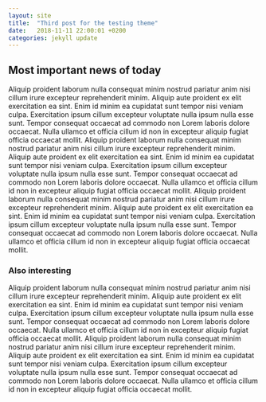 ```yaml
---
layout: site
title:  "Third post for the testing theme"
date:   2018-11-11 22:00:01 +0200
categories: jekyll update
---
```



## Most important news of today

Aliquip proident laborum nulla consequat minim nostrud pariatur anim nisi cillum irure excepteur reprehenderit minim. Aliquip aute proident ex elit exercitation ea sint. Enim id minim ea cupidatat sunt tempor nisi veniam culpa. Exercitation ipsum cillum excepteur voluptate nulla ipsum nulla esse sunt. Tempor consequat occaecat ad commodo non Lorem laboris dolore occaecat. Nulla ullamco et officia cillum id non in excepteur aliquip fugiat officia occaecat mollit.
Aliquip proident laborum nulla consequat minim nostrud pariatur anim nisi cillum irure excepteur reprehenderit minim. Aliquip aute proident ex elit exercitation ea sint. Enim id minim ea cupidatat sunt tempor nisi veniam culpa. Exercitation ipsum cillum excepteur voluptate nulla ipsum nulla esse sunt. Tempor consequat occaecat ad commodo non Lorem laboris dolore occaecat. Nulla ullamco et officia cillum id non in excepteur aliquip fugiat officia occaecat mollit.
Aliquip proident laborum nulla consequat minim nostrud pariatur anim nisi cillum irure excepteur reprehenderit minim. Aliquip aute proident ex elit exercitation ea sint. Enim id minim ea cupidatat sunt tempor nisi veniam culpa. Exercitation ipsum cillum excepteur voluptate nulla ipsum nulla esse sunt. Tempor consequat occaecat ad commodo non Lorem laboris dolore occaecat. Nulla ullamco et officia cillum id non in excepteur aliquip fugiat officia occaecat mollit.

### Also interesting

Aliquip proident laborum nulla consequat minim nostrud pariatur anim nisi cillum irure excepteur reprehenderit minim. Aliquip aute proident ex elit exercitation ea sint. Enim id minim ea cupidatat sunt tempor nisi veniam culpa. Exercitation ipsum cillum excepteur voluptate nulla ipsum nulla esse sunt. Tempor consequat occaecat ad commodo non Lorem laboris dolore occaecat. Nulla ullamco et officia cillum id non in excepteur aliquip fugiat officia occaecat mollit.
Aliquip proident laborum nulla consequat minim nostrud pariatur anim nisi cillum irure excepteur reprehenderit minim. Aliquip aute proident ex elit exercitation ea sint. Enim id minim ea cupidatat sunt tempor nisi veniam culpa. Exercitation ipsum cillum excepteur voluptate nulla ipsum nulla esse sunt. Tempor consequat occaecat ad commodo non Lorem laboris dolore occaecat. Nulla ullamco et officia cillum id non in excepteur aliquip fugiat officia occaecat mollit.